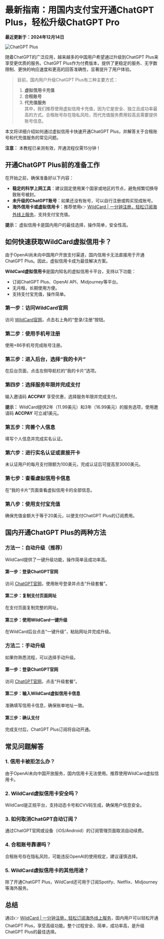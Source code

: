 # 最新指南：用国内支付宝开通ChatGPT Plus，轻松升级ChatGPT Pro

**最近更新于：2024年12月14日**

![ChatGPT Plus](https://bbtdd.com/img/7889838430.webp)

随着ChatGPT的广泛应用，越来越多的中国用户希望通过升级到ChatGPT Plus来享受更优质的服务。ChatGPT Plus作为付费版本，提供了更稳定的服务、无字数限制、更快的响应速度和更高的回答准确性，显著提升了用户体验。

> 目前，国内用户升级ChatGPT Plus有三种主要方式：  
> 1. **虚拟信用卡充值**  
> 2. **合租账号**  
> 3. **代充值服务**  
> 其中，我们推荐使用虚拟信用卡充值，因为它是安全、独立且成功率最高的方式。合租账号存在隐私风险，而代充值服务费用较高且需要提供账号信息。

本文将详细介绍如何通过虚拟信用卡快速开通ChatGPT Plus，并解答关于合租账号和代充值服务的常见问题。

**注意：** 本教程已亲测有效，开通流程仅需15分钟！

## 开通ChatGPT Plus前的准备工作

在开始之前，确保准备好以下内容：

- **稳定的科学上网工具**：建议固定使用某个国家或地区的节点，避免频繁切换导致账号被封。
- **未升级的ChatGPT账号**：如果还没有账号，可以自行注册或购买现成账号。
- **海外信用卡或虚拟信用卡**：推荐使用👉 [WildCard | 一分钟注册，轻松订阅海外线上服务](https://bbtdd.com/WildCard)，支持支付宝充值。

**提示：** 虚拟信用卡是国内用户的最佳选择，操作简单，安全性高。

## 如何快速获取WildCard虚拟信用卡？

由于OpenAI尚未向中国用户开放支付渠道，国内信用卡无法直接用于开通ChatGPT Plus。因此，虚拟信用卡成为最佳解决方案。

**WildCard虚拟信用卡**是国内知名的虚拟信用卡平台，支持以下功能：

- 订阅ChatGPT Plus、OpenAI API、Midjourney等平台。
- 无月租，长期使用方便。
- 支持支付宝充值，操作简单。

### 第一步：访问WildCard官网

访问 [WildCard官网](https://bbtdd.com/WildCard)，点击右上角的“登录/注册”按钮。

### 第二步：使用手机号注册

使用+86手机号完成账号注册。

### 第三步：进入后台，选择“我的卡片”

在后台页面，点击左侧导航栏的“我的卡片”选项。

### 第四步：选择服务年限并完成支付

输入邀请码 **ACCPAY** 享受优惠，选择服务年限并完成支付。

**提示：** WildCard提供2年（11.99美元）和3年（16.99美元）的服务选项，使用邀请码 **ACCPAY** 可立减1美元。

### 第五步：完善个人信息

填写个人信息并完成实名认证。

### 第六步：进行实名认证或直接开卡

未认证用户的每月支付限额为100美元，完成认证后可提高至3000美元。

### 第七步：查看虚拟信用卡信息

在“我的卡片”页面查看虚拟信用卡的全部信息。

### 第八步：使用支付宝充值

确保充值金额大于等于20美元，以便支付ChatGPT Plus的订阅费用。

## 国内开通ChatGPT Plus的两种方法

### 方法一：自动升级（推荐）

WildCard提供了一键升级功能，操作简单且成功率高。

#### 第一步：登录ChatGPT官网

访问 [ChatGPT官网](https://chat.openai.com)，使用账号登录并点击“升级套餐”。

#### 第二步：复制支付页面网址

在支付页面复制完整的网址。

#### 第三步：使用WildCard一键升级

在WildCard后台点击“一键升级”，粘贴网址并完成升级。

### 方法二：手动升级

如果你熟悉流程，可以选择手动升级。

#### 第一步：登录ChatGPT官网

访问 [ChatGPT官网](https://chat.openai.com)，点击“升级套餐”。

#### 第二步：输入WildCard虚拟信用卡信息

准确填写信用卡信息，确保账单地址一致。

#### 第三步：确认支付

完成支付后，ChatGPT Plus订阅将自动开通。

## 常见问题解答

### 1. 信用卡被拒怎么办？

由于OpenAI未向中国开放服务，国内信用卡无法使用。推荐使用WildCard虚拟信用卡。

### 2. WildCard虚拟信用卡安全吗？

WildCard是正规平台，支持动态卡号和CVV码生成，确保用户信息安全。

### 3. 如何取消ChatGPT自动订阅？

通过ChatGPT官网或设备（iOS/Android）的订阅管理页面取消自动续费。

### 4. 合租账号靠谱吗？

合租账号存在隐私风险，可能违反OpenAI的使用规定，建议谨慎选择。

### 5. WildCard虚拟信用卡的其他用途？

除了开通ChatGPT Plus，WildCard还可用于订阅Spotify、Netflix、Midjourney等海外服务。

## 总结

通过👉 [WildCard | 一分钟注册，轻松订阅海外线上服务](https://bbtdd.com/WildCard)，国内用户可以轻松开通ChatGPT Plus，享受高级功能。整个过程安全、简单，成功率高，是升级ChatGPT Plus的最佳选择。